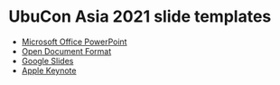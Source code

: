 # UbuCon Asia 2021 slide templates

- [Microsoft Office PowerPoint](./template.pptx)
- [Open Document Format](./template.odp)
- [Google Slides](https://docs.google.com/presentation/d/18Zcvox8Hqf0FrA3NMvNgGpYKJxJENAtU2hLf3NOEB60/edit?usp=sharing)
- [Apple Keynote](./template.key)
